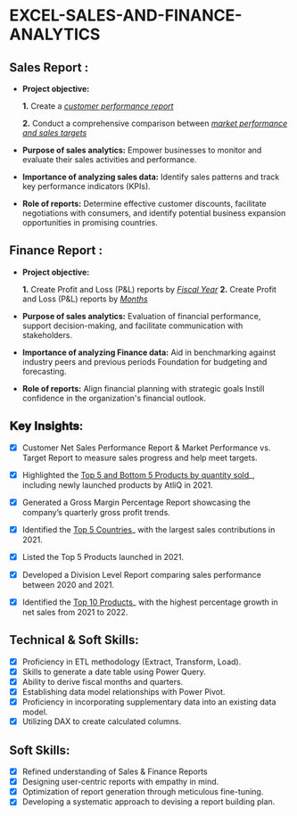 # EXCEL-SALES-AND-FINANCE-ANALYTICS
## Sales Report :


- **Project objective:** 

    **1.** Create a _[customer performance report](https://github.com/Subrat-Budding-Data-analyst/EXCEL-SALES-AND-FINANCE-ANALYTICS/blob/main/CUSTOMER%20PERFORMANCE%20REPORT.pdf)_

    **2.** Conduct a comprehensive comparison between _[market performance and sales targets](https://github.com/Subrat-Budding-Data-analyst/EXCEL-SALES-AND-FINANCE-ANALYTICS/blob/main/MARKET%20PERFORMANCE%20VS%20TARGET.pdf)_

- **Purpose of sales analytics:** Empower businesses to monitor and evaluate their sales activities and performance.

- **Importance of analyzing sales data:** Identify sales patterns and track key performance indicators (KPIs).

- **Role of reports:** Determine effective customer discounts, facilitate negotiations with consumers, and identify potential business expansion opportunities in promising countries.


## Finance Report :

- **Project objective:** 

    **1.** Create Profit and Loss (P&L) reports by _[Fiscal Year](https://github.com/Subrat-Budding-Data-analyst/EXCEL-SALES-AND-FINANCE-ANALYTICS/blob/main/P%20%26%20L%20STATEMENT%20BY%20FISCAL%20YEAR.pdf)_
   **2.** Create Profit and Loss (P&L) reports by _[Months](https://github.com/Subrat-Budding-Data-analyst/EXCEL-SALES-AND-FINANCE-ANALYTICS/blob/main/P%20%26%20L%20STATEMENT%20BY%20MONTHS.pdf)_

- **Purpose of sales analytics:** Evaluation of financial performance, support decision-making, and facilitate communication with stakeholders.

- **Importance of analyzing Finance data:** Aid in benchmarking against industry peers and previous periods Foundation for budgeting and forecasting.

- **Role of reports:** Align financial planning with strategic goals Instill confidence in the organization's financial outlook.

## 𝐊𝐞𝐲 𝐈𝐧𝐬𝐢𝐠𝐡𝐭𝐬:
- [x]  Customer Net Sales Performance Report & Market Performance vs. Target Report to measure sales progress and help meet targets.
- [x]  Highlighted the [Top 5 and Bottom 5 Products by quantity sold](https://github.com/Subrat-Budding-Data-analyst/EXCEL-SALES-AND-FINANCE-ANALYTICS/blob/main/TOP%20AND%20BOTTOM%20PRODUCTS%20-QTY.pdf)_, including newly launched products by AtliQ in 2021.
- [x]  Generated a Gross Margin Percentage Report showcasing the company’s quarterly gross profit trends.
- [x]  Identified the [Top 5 Countries](https://github.com/Subrat-Budding-Data-analyst/EXCEL-SALES-AND-FINANCE-ANALYTICS/blob/main/TOP%205%20COUNTRIES.pdf)_ with the largest sales contributions in 2021.
- [x]  Listed the Top 5 Products launched in 2021.
- [x]  Developed a Division Level Report comparing sales performance between 2020 and 2021.
- [x]  Identified the [Top 10 Products](https://github.com/Subrat-Budding-Data-analyst/EXCEL-SALES-AND-FINANCE-ANALYTICS/blob/main/TOP%2010%20PRODUCTS.pdf)_ with the highest percentage growth in net sales from 2021 to 2022.

 
## Technical & Soft Skills:
- [x]	Proficiency in ETL methodology (Extract, Transform, Load).
- [x]	Skills to generate a date table using Power Query.
- [x]	Ability to derive fiscal months and quarters.
- [x]	Establishing data model relationships with Power Pivot.
- [x]	Proficiency in incorporating supplementary data into an existing data model.
- [x]	Utilizing DAX to create calculated columns.

## Soft Skills:
- [x]	Refined understanding of Sales & Finance Reports
- [x]	Designing user-centric reports with empathy in mind.
- [x]	Optimization of report generation through meticulous fine-tuning.
- [x]	Developing a systematic approach to devising a report building plan.
